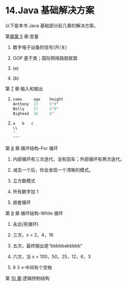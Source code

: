 # 14.Java 基础解决方案

以下是本书 Java 基础部分前几章的解决方案。

第[章第 5](05.html) 章:变量

1.  数字电子设备的信号(开/关)

2.  OOP 基于类；国际网络路跑联盟

3.  (e)

4.  (b)

第 [7](07.html) 章:输入和输出

1.  ```java
    name     age    height
    Anthony  17     5'9"
    Belly    17     5'6"
    Bighead  16     6'

    ```

2.  ```java
    a   b   c
    \\
    '
    """

    ```

第 [8](08.html) 章:循环结构–For 循环

1.  内部循环有三次迭代，没有回车；外部循环有两次迭代。

2.  减去一个后，你会发现一个清晰的模式。

3.  立方数模式

4.  所有数字加 1

5.  嵌套循环

第 [9](09.html) 章:循环结构–While 循环

1.  永远(死循环)

2.  三次，x = 2，4，16

3.  五次，最终输出是“bbbbbabbbbb”

4.  六次，当 x = 100，50，25，12，6，3

5.  8 3 ←中间有个空格

第 [10 章](10.html):逻辑控制结构